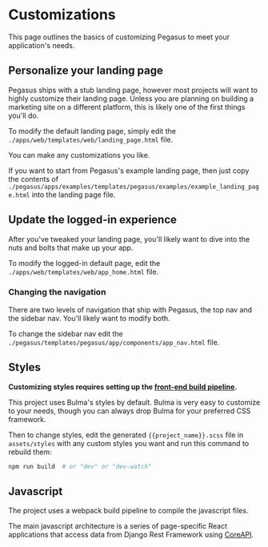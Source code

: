 # Customizations

This page outlines the basics of customizing Pegasus to meet your application's needs.

## Personalize your landing page

Pegasus ships with a stub landing page, however most projects will want to highly customize their landing page.
Unless you are planning on building a marketing site on a different platform, this is likely one of the first 
things you'll do.

To modify the default landing page, simply edit the `./apps/web/templates/web/landing_page.html` file.

You can make any customizations you like.

If you want to start from Pegasus's example landing page, then just copy the contents of
`./pegasus/apps/examples/templates/pegasus/examples/example_landing_page.html` into the landing page file.

## Update the logged-in experience

After you've tweaked your landing page, you'll likely want to dive into the nuts and bolts that make up your app.

To modify the logged-in default page, edit the `./apps/web/templates/web/app_home.html` file.

### Changing the navigation

There are two levels of navigation that ship with Pegasus, the top nav and the sidebar nav. You'll likely want to modify both.

To change the sidebar nav edit the `./pegasus/templates/pegasus/app/components/app_nav.html` file.

## Styles

**Customizing styles requires setting up the [front-end build pipeline](/front-end).**

This project uses Bulma's styles by default.
Bulma is very easy to customize to your needs, 
though you can always drop Bulma for your preferred CSS framework.

Then to change styles, edit the generated `{{project_name}}.scss` file in `assets/styles` with any custom styles you want
and run this command to rebuild them:

```bash
npm run build  # or "dev" or "dev-watch"
```

## Javascript

The project uses a webpack build pipeline to compile the javascript files.

The main javascript architecture is a series of page-specific React applications
that access data from Django Rest Framework using [CoreAPI](https://www.coreapi.org/).

 
